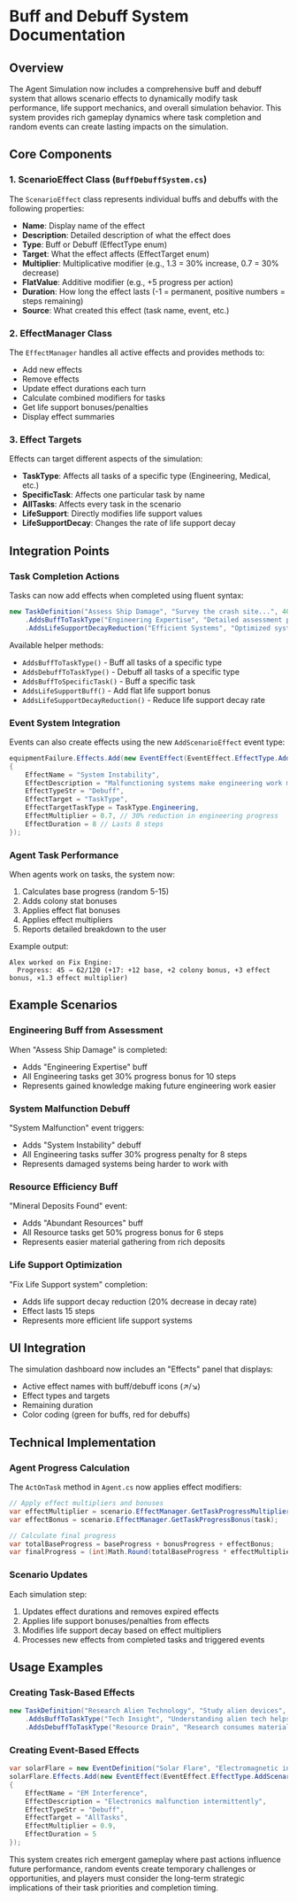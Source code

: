 # Buff and Debuff System Documentation

## Overview

The Agent Simulation now includes a comprehensive buff and debuff system that allows scenario effects to dynamically modify task performance, life support mechanics, and overall simulation behavior. This system provides rich gameplay dynamics where task completion and random events can create lasting impacts on the simulation.

## Core Components

### 1. ScenarioEffect Class (`BuffDebuffSystem.cs`)

The `ScenarioEffect` class represents individual buffs and debuffs with the following properties:

- **Name**: Display name of the effect
- **Description**: Detailed description of what the effect does
- **Type**: Buff or Debuff (EffectType enum)
- **Target**: What the effect affects (EffectTarget enum)
- **Multiplier**: Multiplicative modifier (e.g., 1.3 = 30% increase, 0.7 = 30% decrease)
- **FlatValue**: Additive modifier (e.g., +5 progress per action)
- **Duration**: How long the effect lasts (-1 = permanent, positive numbers = steps remaining)
- **Source**: What created this effect (task name, event, etc.)

### 2. EffectManager Class

The `EffectManager` handles all active effects and provides methods to:

- Add new effects
- Remove effects
- Update effect durations each turn
- Calculate combined modifiers for tasks
- Get life support bonuses/penalties
- Display effect summaries

### 3. Effect Targets

Effects can target different aspects of the simulation:

- **TaskType**: Affects all tasks of a specific type (Engineering, Medical, etc.)
- **SpecificTask**: Affects one particular task by name
- **AllTasks**: Affects every task in the scenario
- **LifeSupport**: Directly modifies life support values
- **LifeSupportDecay**: Changes the rate of life support decay

## Integration Points

### Task Completion Actions

Tasks can now add effects when completed using fluent syntax:

```csharp
new TaskDefinition("Assess Ship Damage", "Survey the crash site...", 40, TaskType.Engineering)
    .AddsBuffToTaskType("Engineering Expertise", "Detailed assessment provides insight", TaskType.Engineering, 1.3, 10)
    .AddsLifeSupportDecayReduction("Efficient Systems", "Optimized systems reduce power consumption", 0.8, 15)
```

Available helper methods:
- `AddsBuffToTaskType()` - Buff all tasks of a specific type
- `AddsDebuffToTaskType()` - Debuff all tasks of a specific type  
- `AddsBuffToSpecificTask()` - Buff a specific task
- `AddsLifeSupportBuff()` - Add flat life support bonus
- `AddsLifeSupportDecayReduction()` - Reduce life support decay rate

### Event System Integration

Events can also create effects using the new `AddScenarioEffect` event type:

```csharp
equipmentFailure.Effects.Add(new EventEffect(EventEffect.EffectType.AddScenarioEffect)
{
    EffectName = "System Instability",
    EffectDescription = "Malfunctioning systems make engineering work more difficult",
    EffectTypeStr = "Debuff",
    EffectTarget = "TaskType",
    EffectTargetTaskType = TaskType.Engineering,
    EffectMultiplier = 0.7, // 30% reduction in engineering progress
    EffectDuration = 8 // Lasts 8 steps
});
```

### Agent Task Performance

When agents work on tasks, the system now:

1. Calculates base progress (random 5-15)
2. Adds colony stat bonuses
3. Applies effect flat bonuses
4. Applies effect multipliers
5. Reports detailed breakdown to the user

Example output:
```
Alex worked on Fix Engine:
  Progress: 45 → 62/120 (+17: +12 base, +2 colony bonus, +3 effect bonus, ×1.3 effect multiplier)
```

## Example Scenarios

### Engineering Buff from Assessment

When "Assess Ship Damage" is completed:
- Adds "Engineering Expertise" buff
- All Engineering tasks get 30% progress bonus for 10 steps
- Represents gained knowledge making future engineering work easier

### System Malfunction Debuff

"System Malfunction" event triggers:
- Adds "System Instability" debuff  
- All Engineering tasks suffer 30% progress penalty for 8 steps
- Represents damaged systems being harder to work with

### Resource Efficiency Buff

"Mineral Deposits Found" event:
- Adds "Abundant Resources" buff
- All Resource tasks get 50% progress bonus for 6 steps
- Represents easier material gathering from rich deposits

### Life Support Optimization

"Fix Life Support system" completion:
- Adds life support decay reduction (20% decrease in decay rate)
- Effect lasts 15 steps
- Represents more efficient life support systems

## UI Integration

The simulation dashboard now includes an "Effects" panel that displays:
- Active effect names with buff/debuff icons (↗️/↘️)
- Effect types and targets
- Remaining duration
- Color coding (green for buffs, red for debuffs)

## Technical Implementation

### Agent Progress Calculation

The `ActOnTask` method in `Agent.cs` now applies effect modifiers:

```csharp
// Apply effect multipliers and bonuses
var effectMultiplier = scenario.EffectManager.GetTaskProgressMultiplier(task);
var effectBonus = scenario.EffectManager.GetTaskProgressBonus(task);

// Calculate final progress
var totalBaseProgress = baseProgress + bonusProgress + effectBonus;
var finalProgress = (int)Math.Round(totalBaseProgress * effectMultiplier);
```

### Scenario Updates

Each simulation step:
1. Updates effect durations and removes expired effects
2. Applies life support bonuses/penalties from effects
3. Modifies life support decay based on effect multipliers
4. Processes new effects from completed tasks and triggered events

## Usage Examples

### Creating Task-Based Effects

```csharp
new TaskDefinition("Research Alien Technology", "Study alien devices", 80, TaskType.Research)
    .AddsBuffToTaskType("Tech Insight", "Understanding alien tech helps engineering", TaskType.Engineering, 1.4, 12)
    .AddsDebuffToTaskType("Resource Drain", "Research consumes materials", TaskType.Resource, 0.8, 6)
```

### Creating Event-Based Effects

```csharp
var solarFlare = new EventDefinition("Solar Flare", "Electromagnetic interference affects systems", EventType.Negative);
solarFlare.Effects.Add(new EventEffect(EventEffect.EffectType.AddScenarioEffect)
{
    EffectName = "EM Interference", 
    EffectDescription = "Electronics malfunction intermittently",
    EffectTypeStr = "Debuff",
    EffectTarget = "AllTasks",
    EffectMultiplier = 0.9,
    EffectDuration = 5
});
```

This system creates rich emergent gameplay where past actions influence future performance, random events create temporary challenges or opportunities, and players must consider the long-term strategic implications of their task priorities and completion timing.
